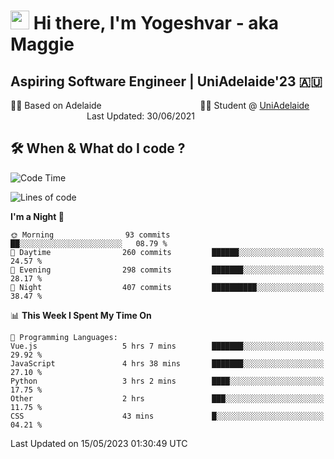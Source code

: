 <h1><img src="https://emojis.slackmojis.com/emojis/images/1531849430/4246/blob-sunglasses.gif?1531849430" width="30"/> Hi there, I'm Yogeshvar - aka Maggie</h1>

## Aspiring Software Engineer | UniAdelaide'23 🇦🇺  
🏂🏻  Based on Adelaide &nbsp;&nbsp;&nbsp;&nbsp;&nbsp;&nbsp;&nbsp;&nbsp;&nbsp;&nbsp;&nbsp;&nbsp;&nbsp;&nbsp;&nbsp;&nbsp;&nbsp;&nbsp;&nbsp;&nbsp;&nbsp;&nbsp;&nbsp;&nbsp;&nbsp;&nbsp;&nbsp;&nbsp;&nbsp;&nbsp;&nbsp;&nbsp;&nbsp;&nbsp;&nbsp;&nbsp;&nbsp;&nbsp;&nbsp;👨‍💻 Student @ [UniAdelaide](https://www.adelaide.edu.au)   &nbsp;&nbsp;&nbsp;&nbsp;&nbsp;&nbsp;&nbsp;&nbsp;&nbsp;&nbsp;&nbsp;&nbsp;&nbsp;&nbsp;&nbsp;&nbsp;&nbsp;&nbsp;&nbsp;&nbsp;&nbsp;&nbsp;&nbsp;&nbsp;&nbsp;&nbsp;&nbsp;&nbsp;&nbsp;&nbsp;&nbsp;Last Updated: 30/06/2021

## 🛠 When & What do I code ?  

<!--START_SECTION:waka-->
![Code Time](http://img.shields.io/badge/Code%20Time-2%2C162%20hrs%2051%20mins-blue)

![Lines of code](https://img.shields.io/badge/From%20Hello%20World%20I%27ve%20Written-3.6%20million%20lines%20of%20code-blue)

**I'm a Night 🦉** 

```text
🌞 Morning                93 commits          ██░░░░░░░░░░░░░░░░░░░░░░░   08.79 % 
🌆 Daytime                260 commits         ██████░░░░░░░░░░░░░░░░░░░   24.57 % 
🌃 Evening                298 commits         ███████░░░░░░░░░░░░░░░░░░   28.17 % 
🌙 Night                  407 commits         ██████████░░░░░░░░░░░░░░░   38.47 % 
```


📊 **This Week I Spent My Time On** 

```text
💬 Programming Languages: 
Vue.js                   5 hrs 7 mins        ███████░░░░░░░░░░░░░░░░░░   29.92 % 
JavaScript               4 hrs 38 mins       ███████░░░░░░░░░░░░░░░░░░   27.10 % 
Python                   3 hrs 2 mins        ████░░░░░░░░░░░░░░░░░░░░░   17.75 % 
Other                    2 hrs               ███░░░░░░░░░░░░░░░░░░░░░░   11.75 % 
CSS                      43 mins             █░░░░░░░░░░░░░░░░░░░░░░░░   04.21 % 
```


 Last Updated on 15/05/2023 01:30:49 UTC
<!--END_SECTION:waka-->
